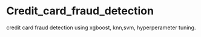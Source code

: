 # Credit_card_fraud_detection
credit card fraud detection using xgboost, knn,svm, hyperperameter tuning.
